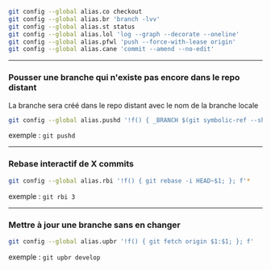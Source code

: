 ``` bash
git config --global alias.co checkout
git config --global alias.br 'branch -lvv'
git config --global alias.st status
git config --global alias.lol 'log --graph --decorate --oneline'
git config --global alias.pfwl 'push --force-with-lease origin'
git config --global alias.cane 'commit --amend --no-edit'
```

---

### Pousser une branche qui n'existe pas encore dans le repo distant
La branche sera créé dans le repo distant avec le nom de la branche locale
``` bash
git config --global alias.pushd '!f() { _BRANCH $(git symbolic-ref --short head); git push --set-upstream origin $_BRANCH;}; f'
```
exemple : `git pushd`

---

### Rebase interactif de X commits
``` bash
git config --global alias.rbi '!f() { git rebase -i HEAD~$1; }; f'*
```
exemple : `git rbi 3`

---

### Mettre à jour une branche sans en changer
``` bash
git config --global alias.upbr '!f() { git fetch origin $1:$1; }; f'
```
exemple : `git upbr develop`
  
